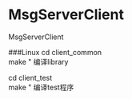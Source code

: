 # MsgServerClient
MsgServerClient

###Linux
cd client_common<br>
make " 编译library<br>

cd client_test <br>
make " 编译test程序<br>
